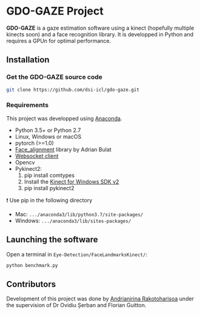 # GDO-GAZE Project

**GDO-GAZE** is a gaze estimation software using a kinect (hopefully multiple kinects soon) and a face recognition library. It is developped in Python and requires a GPUn for optimal performance.


## Installation

### Get the GDO-GAZE source code
```bash
git clone https://github.com/dsi-icl/gdo-gaze.git
```

### Requirements
This project was developped using [Anaconda](https://www.anaconda.com/distribution/).

* Python 3.5+ or Python 2.7
* Linux, Windows or macOS
* pytorch (>=1.0)
* [Face_alignment](https://github.com/1adrianb/face-alignment) library by Adrian Bulat
* [Websocket client](https://pypi.org/project/websocket_client/)
* Opencv
* Pykinect2:
    1. pip install comtypes
    2. Install the [Kinect for Windows SDK v2](https://www.microsoft.com/en-gb/download/details.aspx?id=44561)
    3. pip install pykinect2

:exclamation: Use pip in the following directory 
* Mac: ```.../anaconda3/lib/python3.7/site-packages/``` 
* Windows: ```.../anaconda3/lib/sites-packages/```


## Launching the software
Open a terminal in ```Eye-Detection/FaceLandmarksKinect/```:

```bash
python benchmark.py
```


## Contributors
Development of this project was done by [Andrianirina Rakotoharisoa](https://github.com/Wowygrimm) under the supervision of Dr Ovidiu Șerban and Florian Guitton.